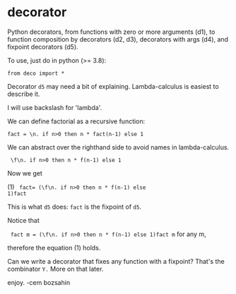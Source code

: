 # decorator

Python decorators, from functions with zero or more arguments (d1), to function composition  by decorators (d2, d3), 
decorators with args (d4), and fixpoint decorators (d5).

To use, just do in python (>= 3.8):

<code>from deco import * </code>

Decorator <code>d5</code> may need a bit of explaining. Lambda-calculus is easiest to describe it. 

I will use backslash for 'lambda'.

We can define factorial as a recursive function:

<code>fact = \n. if n>0 then n * fact(n-1) else 1</code>

We can abstract over the righthand side to avoid names in lambda-calculus.

<code> \f\n. if n>0 then n * f(n-1) else 1</code>

Now we get

(1) <code> fact= (\f\n. if n>0 then n * f(n-1) else 1)fact</code>

This is what <code>d5</code> does: <code>fact</code> is the fixpoint of <code>d5</code>.

Notice that 

<code> fact m = (\f\n. if n>0 then n * f(n-1) else 1)fact m</code> for any m,

therefore the equation (1) holds.

Can we write a decorator that fixes any function with a fixpoint? That's the combinator <code>Y.</code>
More on that later.

enjoy.
-cem bozsahin
